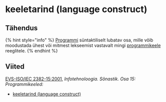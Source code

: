 # keeletarind \(language construct\)

## Tähendus

{% hint style="info" %}
[Programmi](programm-program.md) süntaktiliselt lubatav osa, mille võib moodustada ühest või mitmest lekseemist vastavalt mingi [programmikeele](programmeerimiskeel-programming-language.md) reeglitele.
{% endhint %}

## Viited

[EVS-ISO/IEC 2382-15:2001](https://www.evs.ee/et/evs-iso-iec-2382-15-2001), _Infotehnoloogia. Sõnastik. Osa 15: Programmikeeled:_

* [keeletarind \(language construct\)](http://www.eki.ee/dict/its/index.cgi?Q=D3097D12-6C03-1014-88DC-FC5F0DBED45A&F=GUID&C01=1&C02=0&C10=1)

